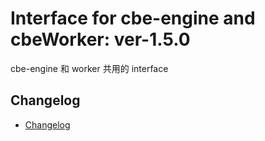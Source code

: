 # Interface for cbe-engine and cbeWorker: ver-1.5.0

cbe-engine 和 worker 共用的 interface

## Changelog

- [Changelog](CHANGELOG.md)